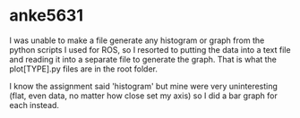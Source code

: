 # anke5631
I was unable to make a file generate any histogram or graph from the python scripts I used for ROS, so I resorted to putting the data into a text file and reading it into a separate file to generate the graph. That is what the plot[TYPE].py files are in the root folder.

I know the assignment said 'histogram' but mine were very uninteresting (flat, even data, no matter how close set my axis) so I did a bar graph for each instead.
